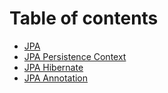 # Table of contents

* [JPA](README.md)
* [JPA Persistence Context](jpa-persistence-context.md)
* [JPA Hibernate](jpa-hibernate.md)
* [JPA Annotation](jpa-annotation.md)


